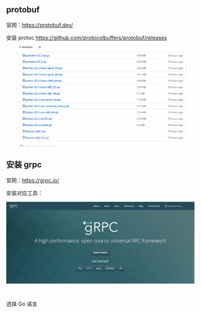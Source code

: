 ## protobuf 
官网：https://protobuf.dev/

安装 protoc https://github.com/protocolbuffers/protobuf/releases

![](./assets/protoc.png)

## 安装 grpc 

官网：https://grpc.io/

安装对应工具：

![](./assets/grpc.png) 

选择 Go 语言